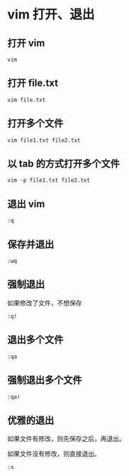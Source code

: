 # vim 打开、退出

## 打开 vim

```
vim
```

## 打开 file.txt

```
vim file.txt
```

## 打开多个文件

```
vim file1.txt file2.txt
```

## 以 tab 的方式打开多个文件

```
vim -p file1.txt file2.txt
```

## 退出 vim

```
:q
```

## 保存并退出

```
:wq
```

## 强制退出

如果修改了文件，不想保存

```
:q!
```

## 退出多个文件

```
:qa
```

## 强制退出多个文件

```
:qa!
```

## 优雅的退出

如果文件有修改，则先保存之后，再退出。

如果文件没有修改，则直接退出。

```
:x
```

